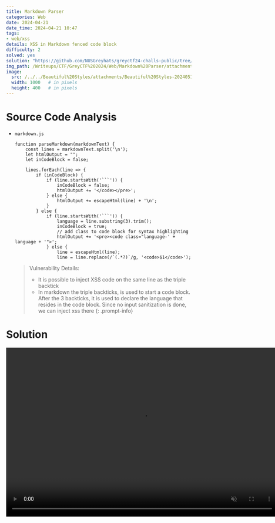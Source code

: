 ```yaml
---
title: Markdown Parser
categories: Web
date: 2024-04-21
date_time: 2024-04-21 10:47
tags: 
- web/xss
details: XSS in Markdown fenced code block	
difficulty: 2
solved: yes
solution: "https://github.com/NUSGreyhats/greyctf24-challs-public/tree/main/quals/web/markdown-parser"
img_path: /Writeups/CTF/GreyCTF%202024/Web/Markdown%20Parser/attachments
image:
  src: /../../Beautiful%20Styles/attachments/Beautiful%20Styles-20240510000105525.png
  width: 1000   # in pixels
  height: 400   # in pixels
---
```




# Source Code Analysis
- `markdown.js`
	```
	function parseMarkdown(markdownText) {
	    const lines = markdownText.split('\n');
	    let htmlOutput = "";
	    let inCodeBlock = false;
	
	    lines.forEach(line => {
	        if (inCodeBlock) {
	            if (line.startsWith('```')) {
	                inCodeBlock = false;
	                htmlOutput += '</code></pre>';
	            } else {
	                htmlOutput += escapeHtml(line) + '\n';
	            }
	        } else {
	            if (line.startsWith('```')) {
	                language = line.substring(3).trim();
	                inCodeBlock = true;
	                // add class to code block for syntax highlighting
	                htmlOutput += '<pre><code class="language-' + language + '">';
	            } else {
	                line = escapeHtml(line);
	                line = line.replace(/`(.*?)`/g, '<code>$1</code>');
	```
	>Vulnerability Details:
	>- It is possible to inject XSS code on the same line as the triple backtick
	>- In markdown the triple backticks, is used to start a code block. After the 3 backticks, it is used to declare the language that resides in the code block. Since no input sanitization is done, we can inject xss there
	{: .prompt-info}
	
# Solution

<video muted autoplay controls style="width: 740px; height: 460px;">
	<source src="{{site.img_cdn}}{{page.img_path}}/fIpqfFcrFW.mp4" type="video/mp4">
</video>
